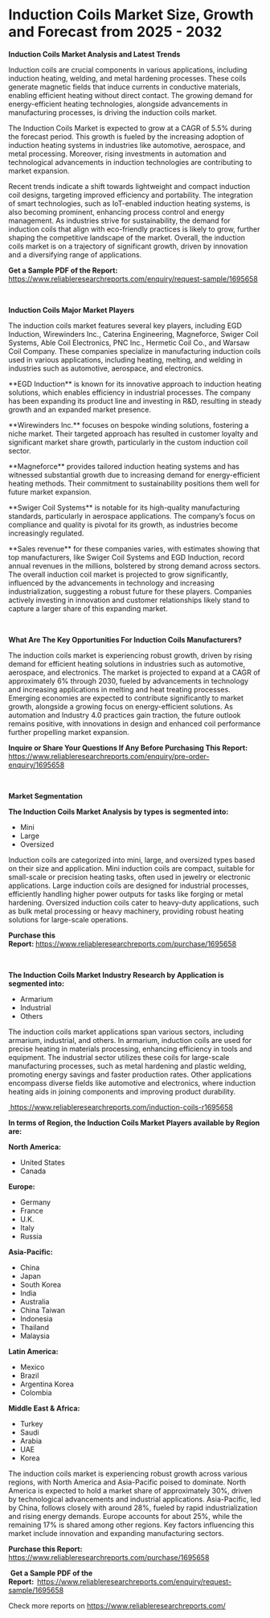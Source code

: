 <p><h1>Induction Coils Market Size, Growth and Forecast from 2025 - 2032</h1></p><p><strong>Induction Coils Market Analysis and Latest Trends</strong></p>
<p><p>Induction coils are crucial components in various applications, including induction heating, welding, and metal hardening processes. These coils generate magnetic fields that induce currents in conductive materials, enabling efficient heating without direct contact. The growing demand for energy-efficient heating technologies, alongside advancements in manufacturing processes, is driving the induction coils market.</p><p>The Induction Coils Market is expected to grow at a CAGR of 5.5% during the forecast period. This growth is fueled by the increasing adoption of induction heating systems in industries like automotive, aerospace, and metal processing. Moreover, rising investments in automation and technological advancements in induction technologies are contributing to market expansion.</p><p>Recent trends indicate a shift towards lightweight and compact induction coil designs, targeting improved efficiency and portability. The integration of smart technologies, such as IoT-enabled induction heating systems, is also becoming prominent, enhancing process control and energy management. As industries strive for sustainability, the demand for induction coils that align with eco-friendly practices is likely to grow, further shaping the competitive landscape of the market. Overall, the induction coils market is on a trajectory of significant growth, driven by innovation and a diversifying range of applications.</p></p>
<p><strong>Get a Sample PDF of the Report:&nbsp;</strong> <a href="https://www.reliableresearchreports.com/enquiry/request-sample/1695658?utm_campaign=2002&utm_medium=2&utm_source=Github&utm_content=ia&utm_term=08012025&utm_id=induction-coils">https://www.reliableresearchreports.com/enquiry/request-sample/1695658</a></p>
<p>&nbsp;</p>
<p><strong>Induction Coils Major Market Players</strong></p>
<p><p>The induction coils market features several key players, including EGD Induction, Wirewinders Inc., Caterina Engineering, Magneforce, Swiger Coil Systems, Able Coil Electronics, PNC Inc., Hermetic Coil Co., and Warsaw Coil Company. These companies specialize in manufacturing induction coils used in various applications, including heating, melting, and welding in industries such as automotive, aerospace, and electronics.</p><p>**EGD Induction** is known for its innovative approach to induction heating solutions, which enables efficiency in industrial processes. The company has been expanding its product line and investing in R&D, resulting in steady growth and an expanded market presence. </p><p>**Wirewinders Inc.** focuses on bespoke winding solutions, fostering a niche market. Their targeted approach has resulted in customer loyalty and significant market share growth, particularly in the custom induction coil sector.</p><p>**Magneforce** provides tailored induction heating systems and has witnessed substantial growth due to increasing demand for energy-efficient heating methods. Their commitment to sustainability positions them well for future market expansion.</p><p>**Swiger Coil Systems** is notable for its high-quality manufacturing standards, particularly in aerospace applications. The company’s focus on compliance and quality is pivotal for its growth, as industries become increasingly regulated.</p><p>**Sales revenue** for these companies varies, with estimates showing that top manufacturers, like Swiger Coil Systems and EGD Induction, record annual revenues in the millions, bolstered by strong demand across sectors. The overall induction coil market is projected to grow significantly, influenced by the advancements in technology and increasing industrialization, suggesting a robust future for these players. Companies actively investing in innovation and customer relationships likely stand to capture a larger share of this expanding market.</p></p>
<p>&nbsp;</p>
<p><strong>What Are The Key Opportunities For Induction Coils Manufacturers?</strong></p>
<p><p>The induction coils market is experiencing robust growth, driven by rising demand for efficient heating solutions in industries such as automotive, aerospace, and electronics. The market is projected to expand at a CAGR of approximately 6% through 2030, fueled by advancements in technology and increasing applications in melting and heat treating processes. Emerging economies are expected to contribute significantly to market growth, alongside a growing focus on energy-efficient solutions. As automation and Industry 4.0 practices gain traction, the future outlook remains positive, with innovations in design and enhanced coil performance further propelling market expansion.</p></p>
<p><strong>Inquire or Share Your Questions If Any Before Purchasing This Report:</strong> <a href="https://www.reliableresearchreports.com/enquiry/pre-order-enquiry/1695658?utm_campaign=2002&utm_medium=2&utm_source=Github&utm_content=ia&utm_term=08012025&utm_id=induction-coils">https://www.reliableresearchreports.com/enquiry/pre-order-enquiry/1695658</a></p>
<p>&nbsp;</p>
<p><strong>Market Segmentation</strong></p>
<p><strong>The Induction Coils Market Analysis by types is segmented into:</strong></p>
<p><ul><li>Mini</li><li>Large</li><li>Oversized</li></ul></p>
<p><p>Induction coils are categorized into mini, large, and oversized types based on their size and application. Mini induction coils are compact, suitable for small-scale or precision heating tasks, often used in jewelry or electronic applications. Large induction coils are designed for industrial processes, efficiently handling higher power outputs for tasks like forging or metal hardening. Oversized induction coils cater to heavy-duty applications, such as bulk metal processing or heavy machinery, providing robust heating solutions for large-scale operations.</p></p>
<p><strong>Purchase this Report:&nbsp;</strong><a href="https://www.reliableresearchreports.com/purchase/1695658?utm_campaign=2002&utm_medium=2&utm_source=Github&utm_content=ia&utm_term=08012025&utm_id=induction-coils">https://www.reliableresearchreports.com/purchase/1695658</a></p>
<p>&nbsp;</p>
<p><strong>The Induction Coils Market Industry Research by Application is segmented into:</strong></p>
<p><ul><li>Armarium</li><li>Industrial</li><li>Others</li></ul></p>
<p><p>The induction coils market applications span various sectors, including armarium, industrial, and others. In armarium, induction coils are used for precise heating in materials processing, enhancing efficiency in tools and equipment. The industrial sector utilizes these coils for large-scale manufacturing processes, such as metal hardening and plastic welding, promoting energy savings and faster production rates. Other applications encompass diverse fields like automotive and electronics, where induction heating aids in joining components and improving product durability.</p></p>
<p><a href="https://www.reliableresearchreports.com/induction-coils-r1695658?utm_campaign=2002&utm_medium=2&utm_source=Github&utm_content=ia&utm_term=08012025&utm_id=induction-coils">&nbsp;https://www.reliableresearchreports.com/induction-coils-r1695658</a></p>
<p><strong>In terms of Region, the Induction Coils Market Players available by Region are:</strong></p>
<p>
    <p> <strong> North America: </strong>
        <ul>
            <li>United States</li>
            <li>Canada</li>
        </ul>
        </p> 
    <p> <strong> Europe: </strong>
        <ul>
            <li>Germany</li>
            <li>France</li>
            <li>U.K.</li>
            <li>Italy</li>
            <li>Russia</li>
        </ul>
        </p> 
    <p> <strong> Asia-Pacific: </strong>
        <ul>
            <li>China</li>
            <li>Japan</li>
            <li>South Korea</li>
            <li>India</li>
            <li>Australia</li>
            <li>China Taiwan</li>
            <li>Indonesia</li>
            <li>Thailand</li>
            <li>Malaysia</li>
        </ul>
        </p> 
    <p> <strong> Latin America: </strong>
        <ul>
            <li>Mexico</li>
            <li>Brazil</li>
            <li>Argentina Korea</li>
            <li>Colombia</li>
        </ul>
        </p> 
    <p> <strong> Middle East & Africa: </strong>
        <ul>
            <li>Turkey</li>
            <li>Saudi</li>
            <li>Arabia</li>
            <li>UAE</li>
            <li>Korea</li>
        </ul>
    </p>
    </p>
<p><p>The induction coils market is experiencing robust growth across various regions, with North America and Asia-Pacific poised to dominate. North America is expected to hold a market share of approximately 30%, driven by technological advancements and industrial applications. Asia-Pacific, led by China, follows closely with around 28%, fueled by rapid industrialization and rising energy demands. Europe accounts for about 25%, while the remaining 17% is shared among other regions. Key factors influencing this market include innovation and expanding manufacturing sectors.</p></p>
<p><strong>Purchase this Report: </strong><a href="https://www.reliableresearchreports.com/purchase/1695658?utm_campaign=2002&utm_medium=2&utm_source=Github&utm_content=ia&utm_term=08012025&utm_id=induction-coils">https://www.reliableresearchreports.com/purchase/1695658</a></p>
<p>&nbsp;<strong>Get a Sample PDF of the Report:&nbsp;&nbsp;</strong><a href="https://www.reliableresearchreports.com/enquiry/request-sample/1695658?utm_campaign=2002&utm_medium=2&utm_source=Github&utm_content=ia&utm_term=08012025&utm_id=induction-coils">https://www.reliableresearchreports.com/enquiry/request-sample/1695658</a></p>
<p><strong></strong></p>
<p>Check more reports on <a href="https://www.reliableresearchreports.com/?utm_campaign=2002&utm_medium=2&utm_source=Github&utm_content=ia&utm_term=08012025&utm_id=induction-coils">https://www.reliableresearchreports.com/</a></p>